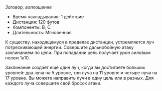*Заговор, воплощение*

- Время накладывания: 1 действие 
- Дистанция: 120 футов 
- Компоненты: В, С 
- Длительность: Мгновенная 

К существу, находящемуся в пределах дистанции, устремляется луч потрескивающей энергии. Совершите дальнобойную атаку заклинанием по цели. При попадании цель получает урон силовым полем 1к10. 

Заклинание создаёт ещё один луч, когда вы достигаете больших уровней: два луча на 5 уровне, три луча на 11 уровне и четыре луча на 17 уровне.  Вы можете направить лучи в одну цель или в разных. Для каждого луча совершите свой бросок атаки.